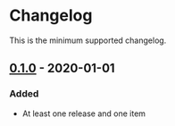 # Changelog

This is the minimum supported changelog.

## [0.1.0] - 2020-01-01

### Added

- At least one release and one item

[0.1.0]: https://github.com/infra-blocks/rs-changelog/releases/tag/v0.1.0
